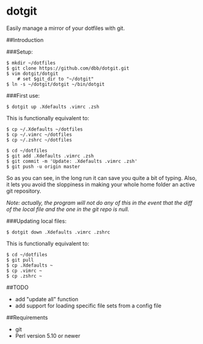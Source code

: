 dotgit
======

Easily manage a mirror of your dotfiles with git.

##Introduction

###Setup:

```
$ mkdir ~/dotfiles
$ git clone https://github.com/dbb/dotgit.git
$ vim dotgit/dotgit
    # set $git_dir to "~/dotgit"
$ ln -s ~/dotgit/dotgit ~/bin/dotgit
```

###First use:

```
$ dotgit up .Xdefaults .vimrc .zsh
```

This is functionally equivalent to:

```
$ cp ~/.Xdefaults ~/dotfiles
$ cp ~/.vimrc ~/dotfiles
$ cp ~/.zshrc ~/dotfiles

$ cd ~/dotfiles
$ git add .Xdefaults .vimrc .zsh
$ git commit -m 'Update: .Xdefaults .vimrc .zsh'
$ git push -u origin master
```

So as you can see, in the long run it can save you quite a bit of typing.
Also, it lets you avoid the sloppiness in making your whole home folder an
active git repository.

*Note: actually, the program will not do any of this in the event that the
diff of the local file and the one in the git repo is null.*

###Updating local files:

```
$ dotgit down .Xdefaults .vimrc .zshrc
```

This is functionally equivalent to:

```
$ cd ~/dotfiles
$ git pull
$ cp .Xdefaults ~
$ cp .vimrc ~
$ cp .zshrc ~
```

##TODO
* add "update all" function
* add support for loading specific file sets from a config file

##Requirements
* git
* Perl version 5.10 or newer


